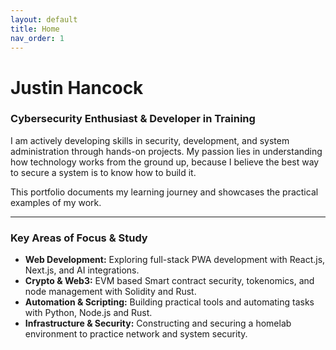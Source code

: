 ```yaml
---
layout: default
title: Home
nav_order: 1
---
```


# Justin Hancock
### Cybersecurity Enthusiast & Developer in Training

I am actively developing skills in security, development, and system administration through hands-on projects. My passion lies in understanding how technology works from the ground up, because I believe the best way to secure a system is to know how to build it.

This portfolio documents my learning journey and showcases the practical examples of my work.

---

### Key Areas of Focus & Study

*   **Web Development:** Exploring full-stack PWA development with React.js, Next.js, and AI integrations.
*   **Crypto & Web3:** EVM based Smart contract security, tokenomics, and node management with Solidity and Rust.
*   **Automation & Scripting:** Building practical tools and automating tasks with Python, Node.js and Rust.
*   **Infrastructure & Security:** Constructing and securing a homelab environment to practice network and system security.
